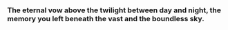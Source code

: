 ### The eternal vow above the twilight between day and night, the memory you left beneath the vast and the boundless sky.
